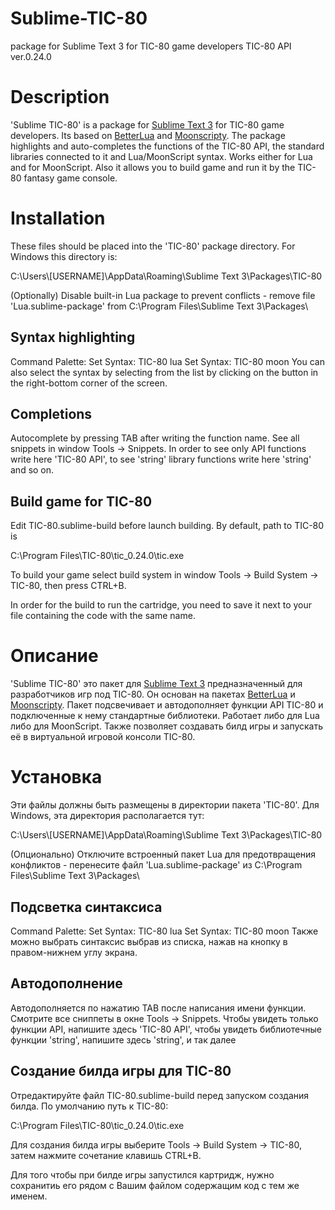 # Sublime-TIC-80
package for Sublime Text 3 for TIC-80 game developers
TIC-80 API ver.0.24.0

Description
===========

'Sublime TIC-80' is a package for [Sublime Text 3](http://www.sublimetext.com) for TIC-80 game developers. Its based on [BetterLua](https://github.com/Xuerian/Sublime-BetterLua) and [Moonscripty](https://github.com/rorydriscoll/LuaSublime).
The package highlights and auto-completes the functions of the TIC-80 API, the standard libraries connected to it and Lua/MoonScript syntax. Works either for Lua and for MoonScript.
Also it allows you to build game and run it by the TIC-80 fantasy game console.

Installation
============

These files should be placed into the 'TIC-80' package directory. 
For Windows this directory is:

C:\\Users\\[USERNAME]\\AppData\\Roaming\\Sublime Text 3\\Packages\\TIC-80

(Optionally) Disable built-in Lua package to prevent conflicts - remove file 'Lua.sublime-package' from C:\\Program Files\\Sublime Text 3\\Packages\\


Syntax highlighting 
-------------------
Command Palette: 
Set Syntax: TIC-80 lua 
Set Syntax: TIC-80 moon 
You can also select the syntax by selecting from the list by clicking on the button in the right-bottom corner of the screen.


Completions
-----------
Autocomplete by pressing TAB after writing the function name.
See all snippets in window Tools -> Snippets. In order to see only API functions write here 'TIC-80 API', to see 'string' library functions write here 'string' and so on.


Build game for TIC-80
---------------------
Edit TIC-80.sublime-build before launch building.
By default, path to TIC-80 is 

C:\\Program Files\\TIC-80\\tic_0.24.0\\tic.exe

To build your game select build system in window Tools -> Build System -> TIC-80, then press CTRL+B.

In order for the build to run the cartridge, you need to save it next to your file containing the code with the same name.


Описание
========

'Sublime TIC-80' это пакет для [Sublime Text 3](http://www.sublimetext.com) предназначенный для разработчиков игр под TIC-80. Он основан на пакетах [BetterLua](https://github.com/Xuerian/Sublime-BetterLua) и [Moonscripty](https://github.com/rorydriscoll/LuaSublime).
Пакет подсвечивает и автодополняет функции API TIC-80 и подключенные к нему стандартные библиотеки. Работает либо для Lua либо для MoonScript. 
Также позволяет создавать билд игры и запускать её в виртуальной игровой консоли TIC-80.


Установка
=========

Эти файлы должны быть размещены в директории пакета 'TIC-80'.
Для Windows, эта директория располагается тут:

C:\\Users\\[USERNAME]\\AppData\\Roaming\\Sublime Text 3\\Packages\\TIC-80

(Опционально) Отключите встроенный пакет Lua для предотвращения конфликтов - перенесите файл 'Lua.sublime-package' из C:\\Program Files\\Sublime Text 3\\Packages\\


Подсветка синтаксиса
--------------------
Command Palette: 
Set Syntax: TIC-80 lua 
Set Syntax: TIC-80 moon 
Также можно выбрать синтаксис выбрав из списка, нажав на кнопку в правом-нижнем углу экрана.


Автодополнение
--------------
Автодополняется по нажатию TAB после написания имени функции.
Смотрите все сниппеты в окне Tools -> Snippets. Чтобы увидеть только функции API, напишите здесь 'TIC-80 API', чтобы увидеть библиотечные функции 'string', напишите здесь 'string', и так далее


Создание билда игры для TIC-80
------------------------------
Отредактируйте файл TIC-80.sublime-build перед запуском создания билда.
По умолчанию путь к TIC-80:

C:\\Program Files\\TIC-80\\tic_0.24.0\\tic.exe

Для создания билда игры выберите Tools -> Build System -> TIC-80, затем нажмите сочетание клавишь CTRL+B.

Для того чтобы при билде игры запустился картридж, нужно сохранитиь его рядом с Вашим файлом содержащим код с тем же именем.
